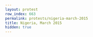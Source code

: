 ```yaml
---
layout: protest
row_index: 663
permalink: protests/nigeria-march-2015
title: Nigeria, March 2015
hidden: true
---
```

